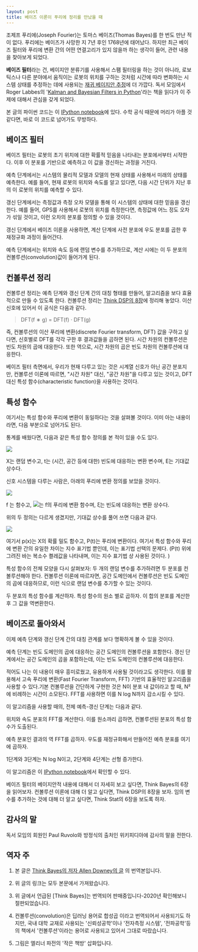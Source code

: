 ```yaml
---
layout: post
title: 베이즈 이론이 푸리에 정리를 만났을 때
---
```


조제프 푸리에(Joseph Fourier)는 토마스 베이즈(Thomas Bayes)를 한 번도 만난 적이 없다. 푸리에는 베이즈가 사망한 지 7년 후인 1768년에 태어났다. 하지만 최근 베이즈 필터와 푸리에 변환 간의 어떤 연결고리가 있지 않을까 하는 생각이 들어, 관련 내용을 찾아보게 되었다.


**베이즈 필터**라는 건, 베이지안 분류기를 사용해서 스팸 필터링을 하는 것이 아니라, 로보틱스나 다른 분야에서 움직이는 로봇의 위치를 구하는 것처럼 시간에 따라 변화하는 시스템 상태를 추정하는 데에 사용되는 [재귀 베이지안 추정](https://en.wikipedia.org/wiki/Recursive_Bayesian_estimation)에 더 가깝다. 독서 모임에서 Roger Labbes의 '[Kalman and Bayesian Filters in Python](https://github.com/rlabbe/Kalman-and-Bayesian-Filters-in-Python)'라는 책을 읽다가 이 주제에 대해서 관심을 갖게 되었다.

본 글의 파이썬 코드는 이 [IPython notebook](https://github.com/AllenDowney/ProbablyOverthinkingIt/blob/master/convolution.ipynb)에 있다. 수학 공식 때문에 머리가 아플 것 같다면, 바로 이 코드로 넘어가도 무방하다.  



## 베이즈 필터


베이즈 필터는 로봇의 초기 위치에 대한 확률적 믿음을 나타내는 분포에서부터 시작한다. 이후 이 분포를 기반으로 예측하고 이 값을 갱신하는 과정을 거친다.

예측 단계에서는 시스템의 물리적 모델과 모델의 현재 상태를 사용해서 미래의 상태를 예측한다. 예를 들어, 현재 로봇의 위치와 속도를 알고 있다면, 다음 시간 단위가 지난 후의 이 로봇의 위치를 예측할 수 있다. 

갱신 단계에서는 측정값과 측정 오차 모델을 통해 이 시스템의 상태에 대한 믿음을 갱신한다. 예를 들어, GPS를 사용해서 로봇의 위치를 측정한다면, 측정값에 어느 정도 오차가 섞일 것이고, 이런 오차의 분포를 정의할 수 있을 것이다. 

갱신 단계에서 베이즈 이론을 사용하면, 계산 단계에 사전 분포에 우도 분포를 곱한 후 재정규화 과정이 들어간다. 

예측 단계에서는 위치와 속도 등에 랜덤 변수를 추가하므로, 계산 시에는 이 두 분포의 컨볼루션(convolution)값이 들어가게 된다.



## 컨볼루션 정리

컨볼루션 정리는 예측 단계와 갱신 단계 간의 대칭 형태를 만들어, 알고리즘을 보다 효율적으로 만들 수 있도록 한다. 컨볼루션 정리는 [Think DSP의 8장](http://greenteapress.com/thinkdsp/html/thinkdsp009.html)에 정리해 놓았다. 이산 신호에 있어서 이 공식은 다음과 같다. 

> DFT(f ∗ g) = DFT(f) · DFT(g)

즉, 컨볼루션의 이산 푸리에 변환(discrete Fourier transform, DFT) 값을 구하고 싶다면, 신호별로 DFT를 각각 구한 후 결과값들을 곱하면 된다. 시간 차원의 컨볼루션은  빈도 차원의 곱에 대응한다. 또한 역으로, 시간 차원의 곱은 빈도 차원의 컨볼루션에 대응한다.

베이즈 필터 측면에서, 우리가 현재 다루고 있는 것은 시계열 신호가 아닌 공간 분포지만, 컨볼루션 이론에 따르면, "시간 차원" 대신, "공간 차원"을 다루고 있는 것이고, DFT 대신 특성 함수(characteristic function)을 사용하는 것이다.


## 특성  함수

여기서는 특성 함수와 푸리에 변환이 동일하다는 것을 살펴볼 것이다. 이미 아는 내용이라면, 다음 부분으로 넘어가도 된다.

통계를 배웠다면, 다음과 같은 특성 함수 정의를 본 적이 있을 수도 있다. 

![](http://t1.daumcdn.net/brunch/service/user/GxW/image/LgUli-EhlGJSMk9FAA-FlYRbzrM)

X는 랜덤 변수고, t는 (시간, 공간 등에 대한) 빈도에 대응하는 변환 변수며, E는 기대값 상수다. 

신호 시스템을 다루는 사람은, 아래의 푸리에 변환 정의를 보았을 것이다. 

![](http://t1.daumcdn.net/brunch/service/user/GxW/image/Iq816rxS2PmNNIXKHc8hyLq6YxM)

f 는 함수고, 
![](http://t1.daumcdn.net/brunch/service/user/GxW/image/ex9JoQxyBAdOzXRrMRkX5v182cY)는 f의 푸리에 변환 함수며, ξ는 빈도에 대응하는 변환 상수다.


위의 두 정의는 다르게 생겼지만, 기대값 상수를 풀어 쓰면 다음과 같다. 

![](http://t1.daumcdn.net/brunch/service/user/GxW/image/5FWQ39jPOJLOKh06zvIPupmMqns)

여기서 p(x)는 X의 확률 밀도 함수고, P(t)는 푸리에 변환이다. 여기서 특성 함수와 푸리에 변환 간의 유일한 차이는 지수 표기법 뿐인데, 이는 표기법 선택의 문제다. (P(t) 위에 그려진 바는 복소수 켤레값을 나타내며, 이는 지수 표기법 상 사용된 것이다. )

특성 함수의 전체 모양을 다시 살펴보자: 두 개의 랜덤 변수를 추가하려면 두 분포를 컨볼루션해야 한다. 컨볼루션 이론에 따르자면, 공간 도메인에서 컨볼루션은 빈도 도메인의 곱에 대응하므로, 이런 식으로 랜덤 변수를 추가할 수 있는 것이다.

 두 분포의  특성 함수를 계산하자. 특성 함수의 원소 별로 곱하자. 이 합의 분포를 계산한 후 그 값을 역변환한다. 


## 베이즈로 돌아와서 

이제 예측 단계와 갱신 단계 간의 대칭 관계를 보다 명확하게 볼 수 있을 것이다.

 예측 단계는 빈도 도메인의 곱에 대응하는 공간 도메인의 컨볼루션을 포함한다. 갱신 단계에서는 공간 도메인의 곱을 포함하는데, 이는 빈도 도메인의 컨볼루션에 대응한다.

적어도 나는 이 내용이 매우 흥미로웠고, 유용하게 사용될 것이라고도 생각한다. 이를 활용해서 고속 푸리에 변환(Fast Fourier Transform, FFT) 기반의 효율적인 알고리즘을 사용할 수 있다.기본  컨볼루션을 간단하게 구현한 것은 N이 분포 내 값이라고 할 때,  N²에 비례하는 시간이 소모된다. FFT를 사용하면 이를 N log N까지 감소시킬 수 있다. 


이 알고리즘을 사용할 때의, 전체 예측-갱신 단계는 다음과 같다.

 위치와 속도 분포의 FFT를 계산한다. 이를 원소까리 곱하면, 컨볼루션된 분포의 특성 함수가 도출된다.

 예측 분포인 결과의 역 FFT를 곱하자. 우도를 재정규화해서 만들어진 예측 분포를 여기에 곱하자.

1단계와 3단계는 N log N이고, 2단계와 4단계는 선형 증가한다.


이 알고리즘은 이 [IPython notebook](https://github.com/AllenDowney/ProbablyOverthinkingIt/blob/master/convolution.ipynb)에서 확인할 수 있다. 

베이즈 필터의 베이지안적 내용에 대해서 더 자세히 보고 싶다면, Think Bayes의 6장을 읽어보자. 컨볼루션 이론에 대해 더 알고 싶다면, Think DSP의 8장을 보자. 임의 변수를 추가하는 것에 대해 더 알고 싶다면, Think Stat의 6장을 보도록 하자.


## 감사의 말
독서 모임의 회원인 Paul Ruvolo와 방정식의 출처인 위키피디아에 감사의 말을 전한다.

## 역자 주
1. 본 글은 [Think Bayes의 저자 Allen Downey의 글](http://allendowney.blogspot.kr/2015/10/bayes-meets-fourier.html) 의 번역본입니다. 

2. 위 글의 링크는 모두 본문에서 가져왔습니다. 

3. 위 글에서 언급된 [Think Bayes]는 번역되어 판매중입니다-2020년 확인해보니 절판되었습니다.

4. 컨볼루션(convolution)은 딥러닝 용어로 합성곱 이라고 번역되어서 사용되기도 하지만, 국내 대학 교재로 사용되는 '신뢰성공학'이나 '전자측정 시스템', '전파공학'등의 책에서 '컨볼루션'이라는 용어로 사용되고 있어서 그대로 따랐습니다. 

5. 그림은 엘리너 파전의 '작은 책방' 삽화입니다. 

